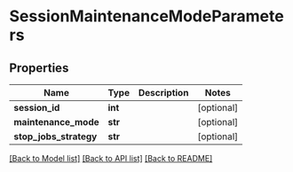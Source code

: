 # SessionMaintenanceModeParameters

## Properties
Name | Type | Description | Notes
------------ | ------------- | ------------- | -------------
**session_id** | **int** |  | [optional] 
**maintenance_mode** | **str** |  | [optional] 
**stop_jobs_strategy** | **str** |  | [optional] 

[[Back to Model list]](../README.md#documentation-for-models) [[Back to API list]](../README.md#documentation-for-api-endpoints) [[Back to README]](../README.md)


